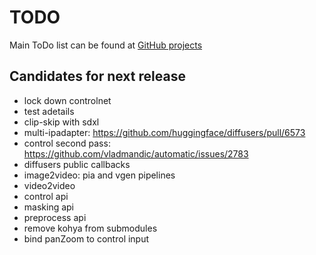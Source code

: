 # TODO

Main ToDo list can be found at [GitHub projects](https://github.com/users/vladmandic/projects)

## Candidates for next release

- lock down controlnet
- test adetails
- clip-skip with sdxl
- multi-ipadapter: <https://github.com/huggingface/diffusers/pull/6573>
- control second pass: <https://github.com/vladmandic/automatic/issues/2783>  
- diffusers public callbacks  
- image2video: pia and vgen pipelines  
- video2video
- control api  
- masking api  
- preprocess api  
- remove kohya from submodules  
- bind panZoom to control input
